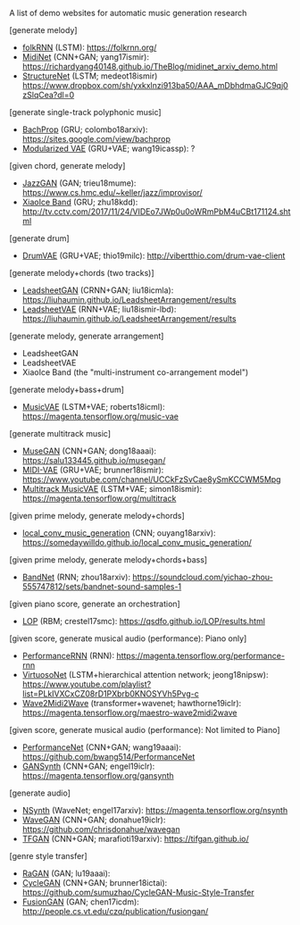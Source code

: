 A list of demo websites for automatic music generation research

[generate melody]
* [folkRNN](https://github.com/IraKorshunova/folk-rnn) (LSTM): https://folkrnn.org/
* [MidiNet](https://arxiv.org/abs/1703.10847) (CNN+GAN; yang17ismir): https://richardyang40148.github.io/TheBlog/midinet_arxiv_demo.html
* [StructureNet](http://ismir2018.ircam.fr/doc/pdfs/126_Paper.pdf) (LSTM; medeot18ismir) https://www.dropbox.com/sh/yxkxlnzi913ba50/AAA_mDbhdmaGJC9qj0zSlqCea?dl=0


[generate single-track polyphonic music]
* [BachProp](https://arxiv.org/abs/1812.06669) (GRU; colombo18arxiv): https://sites.google.com/view/bachprop
* [Modularized VAE](https://arxiv.org/pdf/1811.00162.pdf) (GRU+VAE; wang19icassp): ?


[given chord, generate melody]
* [JazzGAN](http://musicalmetacreation.org/mume2018/proceedings/Trieu.pdf) (GAN; trieu18mume): https://www.cs.hmc.edu/~keller/jazz/improvisor/
* [XiaoIce Band](http://staff.ustc.edu.cn/~qiliuql/files/Publications/Hongyuan-Zhu-KDD2018.pdf) (GRU; zhu18kdd): http://tv.cctv.com/2017/11/24/VIDEo7JWp0u0oWRmPbM4uCBt171124.shtml


[generate drum]
* [DrumVAE](https://arxiv.org/abs/1902.03722) (GRU+VAE; thio19milc): http://vibertthio.com/drum-vae-client


[generate melody+chords (two tracks)]
* [LeadsheetGAN](https://arxiv.org/abs/1807.11161) (CRNN+GAN; liu18icmla): https://liuhaumin.github.io/LeadsheetArrangement/results
* [LeadsheetVAE](https://drive.google.com/file/d/10uGRGEI9IOfu_LyzDSG393fGhwUrEOi4/view) (RNN+VAE; liu18ismir-lbd): https://liuhaumin.github.io/LeadsheetArrangement/results


[generate melody, generate arrangement]
* LeadsheetGAN
* LeadsheetVAE
* XiaoIce Band (the "multi-instrument co-arrangement model")


[generate melody+bass+drum]
* [MusicVAE](https://arxiv.org/abs/1803.05428) (LSTM+VAE; roberts18icml): https://magenta.tensorflow.org/music-vae


[generate multitrack music]
* [MuseGAN](https://arxiv.org/abs/1709.06298) (CNN+GAN; dong18aaai): https://salu133445.github.io/musegan/
* [MIDI-VAE](https://arxiv.org/abs/1809.07600) (GRU+VAE; brunner18ismir): https://www.youtube.com/channel/UCCkFzSvCae8ySmKCCWM5Mpg
* [Multitrack MusicVAE](https://arxiv.org/abs/1806.00195) (LSTM+VAE; simon18ismir): https://magenta.tensorflow.org/multitrack


[given prime melody, generate melody+chords]
* [local_conv_music_generation](http://ouyangzhihao.com/wp-content/uploads/2018/12/MUSIC-GENERATION-WITH-LOCAL-CONNECTED-CONVOLUTIONAL-NEURAL-NETWORK.pdf) (CNN; ouyang18arxiv): https://somedaywilldo.github.io/local_conv_music_generation/


[given prime melody, generate melody+chords+bass]
* [BandNet](https://arxiv.org/abs/1812.07126) (RNN; zhou18arxiv): https://soundcloud.com/yichao-zhou-555747812/sets/bandnet-sound-samples-1 


[given piano score, generate an orchestration]
* [LOP](https://qsdfo.github.io/LOP/index.html) (RBM; crestel17smc): https://qsdfo.github.io/LOP/results.html


[given score, generate musical audio (performance): Piano only]
* [PerformanceRNN](https://magenta.tensorflow.org/performance-rnn) (RNN): https://magenta.tensorflow.org/performance-rnn
* [VirtuosoNet](https://nips2018creativity.github.io/doc/virtuosonet.pdf) (LSTM+hierarchical attention network; jeong18nipsw): https://www.youtube.com/playlist?list=PLkIVXCxCZ08rD1PXbrb0KNOSYVh5Pvg-c
* [Wave2Midi2Wave](https://arxiv.org/abs/1810.12247) (transformer+wavenet; hawthorne19iclr): https://magenta.tensorflow.org/maestro-wave2midi2wave


[given score, generate musical audio (performance): Not limited to Piano]
* [PerformanceNet](https://arxiv.org/abs/1811.04357) (CNN+GAN; wang19aaai): https://github.com/bwang514/PerformanceNet
* [GANSynth](https://arxiv.org/abs/1902.08710) (CNN+GAN; engel19iclr): https://magenta.tensorflow.org/gansynth


[generate audio]
* [NSynth](https://arxiv.org/abs/1704.01279) (WaveNet; engel17arxiv): https://magenta.tensorflow.org/nsynth
* [WaveGAN](https://arxiv.org/abs/1802.04208) (CNN+GAN; donahue19iclr): https://github.com/chrisdonahue/wavegan
* [TFGAN](https://arxiv.org/abs/1902.04072) (CNN+GAN; marafioti19arxiv): https://tifgan.github.io/

[genre style transfer]
* [RaGAN](https://www.aaai.org/Papers/AAAI/2019/AAAI-LuC.2259.pdf) (GAN; lu19aaai): 
* [CycleGAN](https://arxiv.org/pdf/1809.07575.pdf) (CNN+GAN; brunner18ictai): https://github.com/sumuzhao/CycleGAN-Music-Style-Transfer
* [FusionGAN](https://dac.cs.vt.edu/wp-content/uploads/2017/11/learning-to-fuse.pdf) (GAN; chen17icdm): http://people.cs.vt.edu/czq/publication/fusiongan/

